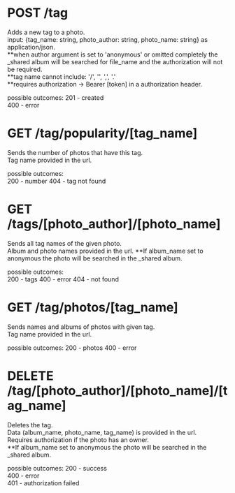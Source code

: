 # POST /tag  
Adds a new tag to a photo.  
input: {tag_name: string, photo_author: string, photo_name: string} as application/json.  
**when author argument is set to 'anonymous' or omitted completely the _shared album will be searched for file_name and the authorization will not be required.  
**tag name cannot include: '/', '\', ',', '.'  
**requires authorization -> Bearer [token] in a authorization header.  

possible outcomes: 
    201 - created  
    400 - error

# GET /tag/popularity/[tag_name]
Sends the number of photos that have this tag.  
Tag name provided in the url.  

possible outcomes:  
    200 - number
    404 - tag not found

# GET /tags/[photo_author]/[photo_name]
Sends all tag names of the given photo.  
Album and photo names provided in the url. 
**If album_name set to anonymous the photo will be searched in the _shared album.   

possible outcomes:  
    200 - tags
    400 - error
    404 - not found

# GET /tag/photos/[tag_name]
Sends names and albums of photos with given tag.  
Tag name provided in the url.

possible outcomes:
    200 - photos
    400 - error

# DELETE /tag/[photo_author]/[photo_name]/[tag_name]
Deletes the tag.  
Data (album_name, photo_name, tag_name) is provided in the url.  
Requires authorization if the photo has an owner.  
**If album_name set to anonymous the photo will be searched in the _shared album.   

possible outcomes:
    200 - success  
    400 - error  
    401 - authorization failed  